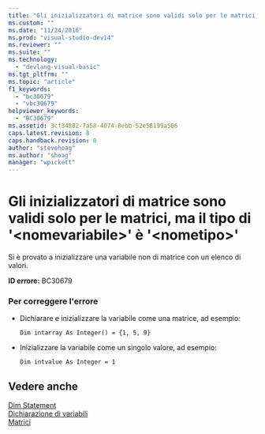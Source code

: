 ```yaml
---
title: "Gli inizializzatori di matrice sono validi solo per le matrici, ma il tipo di &#39;&lt;nomevariabile&gt;&#39; &#232; &#39;&lt;nometipo&gt;&#39; | Microsoft Docs"
ms.custom: ""
ms.date: "11/24/2016"
ms.prod: "visual-studio-dev14"
ms.reviewer: ""
ms.suite: ""
ms.technology: 
  - "devlang-visual-basic"
ms.tgt_pltfrm: ""
ms.topic: "article"
f1_keywords: 
  - "bc30679"
  - "vbc30679"
helpviewer_keywords: 
  - "BC30679"
ms.assetid: 3cf34882-7a58-4074-8ebb-52e58199a506
caps.latest.revision: 8
caps.handback.revision: 8
author: "stevehoag"
ms.author: "shoag"
manager: "wpickett"
---
```

# Gli inizializzatori di matrice sono validi solo per le matrici, ma il tipo di &#39;&lt;nomevariabile&gt;&#39; &#232; &#39;&lt;nometipo&gt;&#39;
Si è provato a inizializzare una variabile non di matrice con un elenco di valori.  
  
 **ID errore:** BC30679  
  
### Per correggere l'errore  
  
-   Dichiarare e inizializzare la variabile come una matrice, ad esempio:  
  
     `Dim intarray As Integer() = {1, 5, 9}`  
  
-   Inizializzare la variabile come un singolo valore, ad esempio:  
  
     `Dim intvalue As Integer = 1`  
  
## Vedere anche  
 [Dim Statement](/dotnet/visual-basic/language-reference/statements/dim-statement)   
 [Dichiarazione di variabili](/dotnet/visual-basic/programming-guide/language-features/variables/variable-declaration)   
 [Matrici](/dotnet/visual-basic/programming-guide/language-features/arrays/index)
